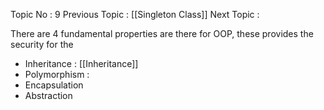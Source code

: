 Topic No : 9
Previous Topic : [[Singleton Class]]
Next Topic : 

There are 4 fundamental properties are there for OOP, these provides the security for the 

- Inheritance : [[Inheritance]]
- Polymorphism : 
- Encapsulation 
- Abstraction

